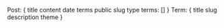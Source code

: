 Post: {
	title
	content
	date
	terms
	public
	slug
	type
	terms: []
}
Term: {
	title
	slug
	description
	theme
}